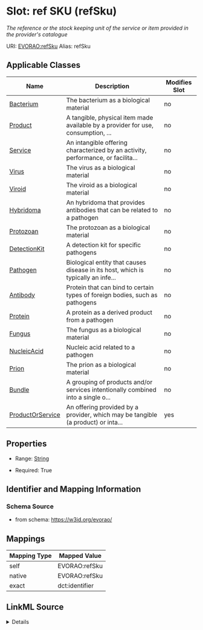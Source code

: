 

# Slot: ref SKU (refSku) 


_The reference or the stock keeping unit of the service or item provided in the provider's catalogue_





URI: [EVORAO:refSku](https://w3id.org/evorao/refSku)
Alias: refSku

<!-- no inheritance hierarchy -->





## Applicable Classes

| Name | Description | Modifies Slot |
| --- | --- | --- |
| [Bacterium](Bacterium.md) | The bacterium as a biological material |  no  |
| [Product](Product.md) | A tangible, physical item made available by a provider for use, consumption, ... |  no  |
| [Service](Service.md) | An intangible offering characterized by an activity, performance, or facilita... |  no  |
| [Virus](Virus.md) | The virus as a biological material |  no  |
| [Viroid](Viroid.md) | The viroid as a biological material |  no  |
| [Hybridoma](Hybridoma.md) | An hybridoma that provides antibodies that can be related to a pathogen |  no  |
| [Protozoan](Protozoan.md) | The protozoan as a biological material |  no  |
| [DetectionKit](DetectionKit.md) | A detection kit for specific pathogens |  no  |
| [Pathogen](Pathogen.md) | Biological entity that causes disease in its host, which is typically an infe... |  no  |
| [Antibody](Antibody.md) | Protein that can bind to certain types of foreign bodies, such as pathogens |  no  |
| [Protein](Protein.md) | A protein as a derived product from a pathogen |  no  |
| [Fungus](Fungus.md) | The fungus as a biological material |  no  |
| [NucleicAcid](NucleicAcid.md) | Nucleic acid related to a pathogen |  no  |
| [Prion](Prion.md) | The prion as a biological material |  no  |
| [Bundle](Bundle.md) | A grouping of products and/or services intentionally combined into a single o... |  no  |
| [ProductOrService](ProductOrService.md) | An offering provided by a provider, which may be tangible (a product) or inta... |  yes  |







## Properties

* Range: [String](String.md)

* Required: True





## Identifier and Mapping Information







### Schema Source


* from schema: https://w3id.org/evorao/




## Mappings

| Mapping Type | Mapped Value |
| ---  | ---  |
| self | EVORAO:refSku |
| native | EVORAO:refSku |
| exact | dct:identifier |




## LinkML Source

<details>
```yaml
name: refSku
description: The reference or the stock keeping unit of the service or item provided
  in the provider's catalogue
title: ref SKU
from_schema: https://w3id.org/evorao/
exact_mappings:
- dct:identifier
rank: 1000
alias: refSku
domain_of:
- ProductOrService
range: string
required: true
multivalued: false

```
</details>
